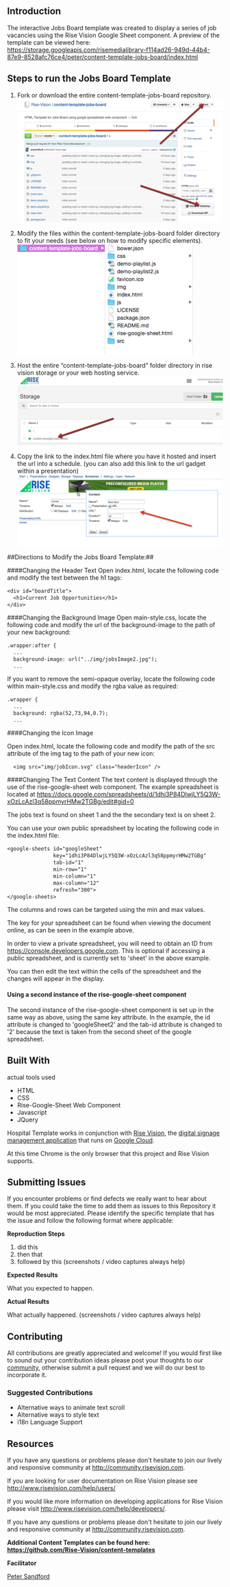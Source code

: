 ## Introduction

The interactive Jobs Board template was created to display a series of job vacancies using the Rise Vision Google Sheet component. A preview of the template can be viewed here: https://storage.googleapis.com/risemedialibrary-f114ad26-949d-44b4-87e9-8528afc76ce4/peter/content-template-jobs-board/index.html

## Steps to run the Jobs Board Template

1. Fork or download the entire content-template-jobs-board repository.  
![diagram showing where to find the folder](img/readme-step1.png)

2. Modify the files within the content-template-jobs-board folder directory to fit your needs (see below on how to modify specific elements).  
![alt tag](img/readme-step2.png)

3. Host the entire “content-template-jobs-board” folder directory in rise vision storage or your web hosting service.  
![diagram showing how to host folder](img/readme-step3.png)

4. Copy the link to the index.html file where you have it hosted and insert the url into a schedule. (you can also add this link to the url gadget within a presentation)  
![diagram showing where to find link to index.html](img/readme-step4.jpg)

##Directions to Modify the Jobs Board Template:##


####Changing the Header Text
Open index.html, locate the following code and modify the text between the h1 tags:

```
<div id="boardTitle">
  <h1>Current Job Opportunities</h1>
</div>
```


####Changing the Background Image
Open main-style.css, locate the following code and modify the url of the background-image to the path of your new background:

```  
.wrapper:after {
  ...
  background-image: url("../img/jobsImage2.jpg");
  ...
```

If you want to remove the semi-opaque overlay, locate the following code within main-style.css and modify the rgba value as required:

```
.wrapper {
  ...
  background: rgba(52,73,94,0.7);
  ...
```


####Changing the Icon Image

Open index.html, locate the following code and modify the path of the src attribute of the img tag to the path of your new icon:

```  
  <img src="img/jobIcon.svg" class="headerIcon" />
```


####Changing The Text Content
The text content is displayed through the use of the rise-google-sheet web component. The example spreadsheet is located at https://docs.google.com/spreadsheets/d/1dhi3P84DlwjLY5Q3W-xOzLcAzl3q58ppmyrHMw2TGBg/edit#gid=0

The jobs text is found on sheet 1 and the the secondary text is on sheet 2.

You can use your own public spreadsheet by locating the following code in the index.html file:

```
<google-sheets id="googleSheet"
               key="1dhi3P84DlwjLY5Q3W-xOzLcAzl3q58ppmyrHMw2TGBg"
               tab-id="1"
               min-row="1" 
               min-column="1" 
               max-column="12"
               refresh="300">
</google-sheets>

```
The columns and rows can be targeted using the min and max values. 

The key for your spreadsheet can be found when viewing the document online, as can be seen in the example above. 

In order to view a private spreadsheet, you will need to obtain an ID from https://console.developers.google.com. This is optional if accessing a public spreadsheet, and is currently set to 'sheet' in the above example.

You can then edit the text within the cells of the spreadsheet and the changes will appear in the display.

#### Using a second instance of the rise-google-sheet component

The second instance of the rise-google-sheet component is set up in the same way as above, using the same key attribute. In the example, the id attribute is changed to 'googleSheet2' and the tab-id attribute is changed to '2' because the text is taken from the second sheet of the google spreadsheet.

## Built With
actual tools used
- HTML
- CSS
- Rise-Google-Sheet Web Component
- Javascript
- JQuery


Hospital Template works in conjunction with [Rise Vision](http://www.risevision.com), the [digital signage management application](http://rva.risevision.com/) that runs on [Google Cloud](https://cloud.google.com).

At this time Chrome is the only browser that this project and Rise Vision supports.

## Submitting Issues
If you encounter problems or find defects we really want to hear about them. If you could take the time to add them as issues to this Repository it would be most appreciated. Please identify the specific template that has the issue and follow the following format where applicable:

**Reproduction Steps**

1. did this
2. then that
3. followed by this (screenshots / video captures always help)

**Expected Results**

What you expected to happen.

**Actual Results**

What actually happened. (screenshots / video captures always help)

## Contributing
All contributions are greatly appreciated and welcome! If you would first like to sound out your contribution ideas please post your thoughts to our [community](http://community.risevision.com), otherwise submit a pull request and we will do our best to incorporate it.

### Suggested Contributions
- Alternative ways to animate text scroll
- Alternative ways to style text
- i18n Language Support

## Resources
If you have any questions or problems please don't hesitate to join our lively and responsive community at http://community.risevision.com.

If you are looking for user documentation on Rise Vision please see http://www.risevision.com/help/users/

If you would like more information on developing applications for Rise Vision please visit http://www.risevision.com/help/developers/.

 If you have any questions or problems please don't hesitate to join our lively and responsive community at http://community.risevision.com.
 
**Additional Content Templates can be found here: https://github.com/Rise-Vision/content-templates**

**Facilitator**

[Peter Sandford](https://github.com/pcsandford "Peter Sandford")

